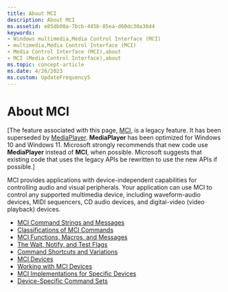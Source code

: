 ```yaml
---
title: About MCI
description: About MCI
ms.assetid: e85db00a-7bcb-445b-85ea-d60dc30a36d4
keywords:
- Windows multimedia,Media Control Interface (MCI)
- multimedia,Media Control Interface (MCI)
- Media Control Interface (MCI),about
- MCI (Media Control Interface),about
ms.topic: concept-article
ms.date: 4/26/2023
ms.custom: UpdateFrequency5
---
```


# About MCI

\[The feature associated with this page, [MCI](/windows/win32/multimedia/mci), is a legacy feature. It has been superseded by [MediaPlayer](/uwp/api/Windows.Media.Playback.MediaPlayer). **MediaPlayer** has been optimized for Windows 10 and Windows 11. Microsoft strongly recommends that new code use **MediaPlayer** instead of **MCI**, when possible. Microsoft suggests that existing code that uses the legacy APIs be rewritten to use the new APIs if possible.\]

MCI provides applications with device-independent capabilities for controlling audio and visual peripherals. Your application can use MCI to control any supported multimedia device, including waveform-audio devices, MIDI sequencers, CD audio devices, and digital-video (video playback) devices.

-   [MCI Command Strings and Messages](mci-command-strings-and-messages.md)
-   [Classifications of MCI Commands](classifications-of-mci-commands.md)
-   [MCI Functions, Macros, and Messages](mci-functions-macros-and-messages.md)
-   [The Wait, Notify, and Test Flags](the-wait-notify-and-test-flags.md)
-   [Command Shortcuts and Variations](command-shortcuts-and-variations.md)
-   [MCI Devices](mci-devices.md)
-   [Working with MCI Devices](working-with-mci-devices.md)
-   [MCI Implementations for Specific Devices](mci-implementations-for-specific-devices.md)
-   [Device-Specific Command Sets](device-specific-command-sets.md)

 

 




